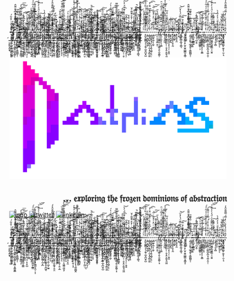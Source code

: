 -̊̈́̀͏͏̢̭̪͈̪̯͙̗̫͙̮̱̤̻̳̮͙̳̝̠͠-̸̡̥͍̪̺̇̍ͫ̂̋-̛͒͆̆̓̿̾͌͊ͩ̽͆ͤͧ͌̂͏̢̜͙͍̹̘̭̳̘̘͟͟ͅͅ-̧̰͔͕͈͍̹͖̘͍̥͔̳̪̳̩̜̇̎͐ͫ̊͌̃͌ͥ͋̌͊͂͢-̴̷̛̭͍͇̞̦͔̻̼͕͇ͮ̒̅-̷̡͉̲͙̜̱͇͈̠͆ͥ̔̋̅̓̀͟͡-̧ͫ̾ͥ͐ͮ͆ͫ͛̂̇̚̚͏̷̲̞̖̞̖̥̯̠̗̤̜͓̙̖̖͉̪͙̮͠͠-̸͒͂̀ͭ͝͏͎̲̪̗̭̙̲̲̞͇͎-̴̤̻̻̖̤͈̤̳̻͇̹̣̦̅ͯͭ͂̈́ͩ̍ͮ́̓͢͡-̗̮͕̭͇͇͇̬͇̖̟̙̗͙͇̊̊ͫ̒͝-̴̳̭̖͙̰̬͖̜̝̞̏ͧͤ̆ͫ̐̓̂̑͌͘͟͝-̞̖̻͈̼̺̯͐̒ͤ̄̾͑̈́͊̑̏ͧ͂̅ͯ̔̇͂ͦͣ͘-̩͎̝͙̝̻̦͚̤̼̬̪͎̘͚͔̤̠̜̑̍ͥ͊̎ͮ̎͐̏̍ͥ̿̉͑̆͌̀̕͡-̪͈͖̠͍̣̠̬̜̫̓̈͆͂ͨ͝͞-̨̪͕̳͖̳̬̲͖͍͇̠̠̬͈͌ͯͭ̾̒̆̈̎͊̂̆ͯ̈́̓̀̔̋ͭ͢͞͝͞-̴̴̨̝̰̹ͩͬ̋̏̌̃ͪ̊̅̽̚̕͠ͅ-̗͓̟̹̘̗̱͔̻ͪ͌͒̚͘͢͞-̡̛͍̝̪̩̝ͣ̎̑͌̾̎ͧ͐̀̓̂̍̀-̳̞͖͉͖͍͈̞̖̖̓̄ͥͣ̇́ͅ-̶͙̟͕͓̲̥͔̪͗͒ͩ͆͐ͣͫ̌́͜͝-ͪ̃ͨ̋̇ͨ̂̏͆̐̓͗҉̵̧̺͈̘̺͙̻̣̳̙̼̥̙̦̫̦̘͑ͥͪ͏҉͍̦̝̙̮͖ͅ-̈͂ͮ̄ͩ́̉̌ͮͨ̓̿́̿͌̆̂̓͏̴̨͈̭̜̭͙͉́-̡̛̤͔̯̰̗̤͎̦͙̖͉̻̒ͭ̀̿ͣ͌̌͗ͫͪ͐̑͋́̕͟ͅ-̛̛̓ͧ́ͮ̍ͪ̃͂́̕͏͙͉ͅ-̸̵̡̰̜̘̳͍̮̺͉͇̗͓̱̻͙̼͚̱͇̉͐̑̂ͭͮ͑͘-̴̡͓͍̻̹̂͐̌̂͛͋͛̿ͣ̂̓̆́͟͢͜-͋̇̎̅҉̜̣͓̳͡-̸̗͇̖͚͙͔̮͈̰̳̲͎̙̃ͨ͋͆̓̽͋̿̔͑̂̄̀̿͒͊̏͝͡͝-̲̖̫̤̝̼͉̫͎͓̰͖̲͎̼͇́ͪ̈́̑̿͋̍͆̌͛̾̐ͣ̄̔͋͋̀̀̚̕͡͞-̡̛̱̞͖̺̯̩͚̻̪ͬ͊͂̍̏͛̎̚͝-̸̻͎̦̗̠͚͙͉͉̜͙̣̥̺̓̍͛̊ͧ̆̚̕͜͟͟-͇̝̙̱̉͗͛͂ͯ͛̓́ͧͬͮ̓͟͠͝͞-̸̢̗̼̮̫̯̟̝̞̺̘̟̄ͯͦͫͣͫͦ̒ͮͩ̎ͭͮ̓̈́̊ͤ͜͢ͅ-̘̰̘̳̩͈̤̗͉͓͈̖͇̫̙̲͇̄̓̀̆ͬ͂̐ͬͧ̎̊̀͝͡-̵̶̢̧̡̺̬̲̪͇͍̭͔͓͈͇̼͓̼̠͕͕ͣ͑̽̿͑ͪ̓ͯ̊͆͒́̾̎̀̔͌̎ͅ-̧͎̠͙͕͉͔̫̳ͮ̽̈̃̑ͨͯ͐̑̔͗ͨͯ̅̈̀-̶̺͖͔̹͔̙̥̤̳̇͂̂ͬͫͤ-̡̛̺̜̣͇͇͋̅ͫ̽̒͋̓̾ͥ͑͜͢͞-̵̤̳͚͎͕͈̮̺͚̯̩̰͔̪͑̒̔̈ͩͯ̐͂͊͋ͫ̚͡͡-ͤ̇͛̔̾̈̾ͥ͆̅͐̇̾̚̚҉̸̠̭̤͍̮͈̘̪͎̪͉̼-̴̡̖̟̜͉͚̺̞̖̝̫̰̥̭̝̪͖̖ͬͨ̊̂̂̏ͥ̅̓͌̎́͘͜-̵̼̜͇̼̳̖̝͙̖̭͕̫̹͖͕̫͍̆̅ͦͯ͊͂̋̅ͫ͐͆ͣ̆̑͆ͮ̚͘͞ͅ-̢̉̿ͧ̅͆̓̃̉ͧ̉͢҉̵͈̫̻̠-ͥ̒̅̅ͮ͌̈͋̎̐̔҉̨̛̖͔͚̣̗͇͓̤͙̬ͅ-̫̬͚͉̙̣̠̟̺̼̱̤̭̱͖̘̜͍̯̂̃ͬͪ͝͝͝-̽̌̀̑͊҉͠͏̢̦̞̯̠̣͔̟̖͉̜̯̣-̨̛̱̝̺̰̬̥̱̫̂͗̃ͣ̍̊ͯ͂̒̕̕͞-̴̡͔̤̘̹̟̭̗̗̟͔̭͔̜͍͔̲̌͛̒̿̃̚͠-̃ͯ͛̍͛͑͂͜͠͏̴̝̙̤̭͍̝͓̲̙͓̖̱͎̖͘-̴̮͓̮̙̻̯̤͎̯̰̣̹̝͖̪̯͖͕̗̉̿̃͛ͣ́ͫͩ́͞-̵͐̎ͧͩ̈́͒ͣ̋̒҉̪͙̥̱̭͎̩̻̤̦̰͞-̨̻͍̟̲̣̙͇̭͉̘̥̼ͩ̒̓͋̐͆̽͋ͫͭͦ̋͗̔́͟ͅ-̛͈͍͎̯̪̤͇̬ͥ͆ͤ͒͂́̏͋̿͂̓ͫ͛͡͠ͅ-̶̢̛̦͙̜̟̺̰̮̰̹͓̾ͥ͆͂͋-̴̡͖͇̲̙̩̫̗̳̥̱̹͍̦͓̠ͥ̀̊ͤͦ̋̓͐̍͐͛͌̐͂͌̿ͅͅ-̴̸̶̨̲̪͖̦̱̮̘͚̖̦̥͙̦̘͚͚̺̭̒́ͪ̈͑͋̐́̂̅ͦ͡-̢̟̪͍̘͓͈̲̜͓͕̠͍̀̀ͨ̽͢-̧̨̦̮̬̼̣̼͇̜̘͇̰͎ͩͥ̇ͥ̚̕͟-̨͎͚̹̲͛̈̓̽̉ͣ͗͌̓̓̒͑͊́̈́̓̀̚͜͝-͉̭̯̺̮̼̖̰̅̅̐ͮͤͬ͒̅̽̋͜-̡̢͓͔̖͎̬͔̭̤̮̹̝̺̤̍̆̔͑͟͡͡ͅ-̶̱̹͇̭͎̰͕̭̥͖̩̮̙̰͎́ͨ̏̍̌ͬ͑̈̆̉̄͘-̢ͧ̃̾ͪ̈ͥ̓̄͒̊̄͌ͤ̌҉̧̬̳̼̳͓͔̬̖͓̙͍̘̕-̷̓̅ͯͦ̒͆̊ͤ̓̿̉̀͡͏̠͉̪̝̭͓̜͇͡-̴̭̬̮̤̘̫̤͎̮̖͐ͥͭͤͮ̋ͫͮͣ̈́̐ͮͫ̚-̀̃̾̍̏̓̉̍̀͋̈́̿̍͠҉̸̷̛̤̲̳̫̳-̻̳͚̱̪͚̼̤͎̰͕͈̥̾̈́̿ͣ͆ͣ̉́͗ͩ̇͐ͨ͗̀͜͡͞͡ͅ-̡̏ͧ̍ͣͨ̋ͧ̾̏͊́̉̔̋͌ͪ̓̚͏̷̶̷̥̙̼̖̩͉̥̯̯̪̣̟͉ͅ-ͤ̈́ͥ̒ͯ͂̀ͦͤͦ̔͢͏̦͇̺̼̟̳͇-̶̥͈̬̰̰͇͔͕̦̯̱̜̲̝̪̫͙̺̐͛̽͊̓̿̏ͦ͗̃͆́ͨͪ͂̈́́̀͠-̧̥͕͈̮̙̺̩̲̗̓ͩ̍ͯ͆̅ͤ͐̅̇͛͌ͪ̎ͦ́͢͜-̜͇̝̼̺̹͙̲̮̤̦̰͎̭̗̻̫͚̍̃̊ͤ̈̓͆͋́̌ͬ̊̽ͥ̈͒̓͞͡ͅ-͔̼̼̫̟͓̘̠̤̟̝̱͔͖̖͕̠̣ͨ̓ͨ̐͘͡-̧̻̲̥̰̤̙̩̼̗͗̊̐̐̓ͥͧ̽ͮ̽̄̏ͥ͂͟͝͠-̧̿̇ͬ̄͛ͨ̽͊͛ͣ̐͏̨͔͍̰̙͚-̙̗̜̞̞̝͍̣͓̹̂͊̎̾ͤ͊ͮ̐ͯ̈̐̔̋͘͢͟-̸̧̤̠̯̮͇̮̹̝͕̳̹̭̖̼̭͚̩͙͒ͪ́ͯ̎̓ͤ̇̓̚-ͩ͗̌ͫ̿̈́̊̅̐ͥͤ̔̅ͮͮ̑҉҉̸̥̼̤̙͚̩̗̖̹̳-͆͂͂͆̑̂̄̊ͦ̃̓͗͌̇ͯ̑͂̅̚͏̞̹͇̫̭̙̯̝͢͝-̵̸̻̥̝̱̮̲͖͗̐ͧ̾̐̄̍ͦ͐̐̀ͦ̽͛̈́̃͂̀̀͡-͐̀̍̿̈̔̋͊̑̒̈̒̃҉̶̡͏̶͙̘͖͇̖̪̦̜̣̱͎̭͕̰̱͉̰͖-̟̻̘̫̬̪̤̖͓̖̖̦̜͕̬̱ͤ̊̐̇̅͐́͡-̿ͬͭ̇̒̌̄ͥ҉̶̮͙̹̭̮͙̲͝͝-̴̨̛̞͓̬̲̞̜̬̝̰̈́̎̆́͛ͦ̀͝-̶̨̓̑ͦͨ͐ͧ͑̚҉͔̳͕̲̙-̱̖̯̭̣̥̼͌ͤ͑͊̿͡͞-̐ͦ̓ͭ͂ͭ͏͎͖̘̺̝̳͈̗̺͓͙͜ͅ-̢͇͈̼̻̮̲̝̦̳͉͒̋̓̈́ͪ̇ͨ̏̄̈́̔̉ͫ͘͝ͅ-̸ͧ̆ͩ̿ͦ̓̿͘͏̡͎͔͉̭̳̥͇͠-̊̈́̀͏͏̢̭̪͈̪̯͙̗̫͙̮̱̤̻̳̮͙̳̝̠͠-̸̡̥͍̪̺̇̍ͫ̂̋-̛͒͆̆̓̿̾͌͊ͩ̽͆ͤͧ͌̂͏̢̜͙͍̹̘̭̳̘̘͟͟ͅͅ-̧̰͔͕͈͍̹͖̘͍̥͔̳̪̳̩̜̇̎͐ͫ̊͌̃͌ͥ͋̌͊͂͢-̴̷̛̭͍͇̞̦͔̻̼͕͇ͮ̒̅-̷̡͉̲͙̜̱͇͈̠͆ͥ̔̋̅̓̀͟͡-̧ͫ̾ͥ͐ͮ͆ͫ͛̂̇̚̚͏̷̲̞̖̞̖̥̯̠̗̤̜͓̙̖̖͉̪͙̮͠͠-̸͒͂̀ͭ͝͏͎̲̪̗̭̙̲̲̞͇͎-̴̤̻̻̖̤͈̤̳̻͇̹̣̦̅ͯͭ͂̈́ͩ̍ͮ́̓͢͡-̗̮͕̭͇͇͇̬͇̖̟̙̗͙͇̊̊ͫ̒͝-̴̳̭̖͙̰̬͖̜̝̞̏ͧͤ̆ͫ̐̓̂̑͌͘͟͝-̞̖̻͈̼̺̯͐̒ͤ̄̾͑̈́͊̑̏ͧ͂̅ͯ̔̇͂ͦͣ͘-̩͎̝͙̝̻̦͚̤̼̬̪͎̘͚͔̤̠̜̑̍ͥ͊̎ͮ̎͐̏̍ͥ̿̉͑̆͌̀̕͡-̪͈͖̠͍̣̠̬̜̫̓̈͆͂ͨ͝͞-̨̪͕̳͖̳̬̲͖͍͇̠̠̬͈͌ͯͭ̾̒̆̈̎͊̂̆ͯ̈́̓̀̔̋ͭ͢͞͝͞-̴̴̨̝̰̹ͩͬ̋̏̌̃ͪ̊̅̽̚̕͠ͅ-̗͓̟̹̘̗̱͔̻ͪ͌͒̚͘͢͞-̡̛͍̝̪̩̝ͣ̎̑͌̾̎ͧ͐̀̓̂̍̀-̳̞͖͉͖͍͈̞̖̖̓̄ͥͣ̇́ͅ-̶͙̟͕͓̲̥͔̪͗͒ͩ͆͐ͣͫ̌́͜͝-ͪ̃ͨ̋̇ͨ̂̏͆̐̓͗҉̵̧̺͈̘̺͙̻̣̳̙̼̥̙̦̫̦̘͑ͥͪ͏҉͍̦̝̙̮͖ͅ-̈͂ͮ̄ͩ́̉̌ͮͨ̓̿́̿͌̆̂̓͏̴̨͈̭̜̭͙͉́-̡̛̤͔̯̰̗̤͎̦͙̖͉̻̒ͭ̀̿ͣ͌̌͗ͫͪ͐̑͋́̕͟ͅ-̛̛̓ͧ́ͮ̍ͪ̃͂́̕͏͙͉ͅ-̸̵̡̰̜̘̳͍̮̺͉͇̗͓̱̻͙̼͚̱͇̉͐̑̂ͭͮ͑͘-̴̡͓͍̻̹̂͐̌̂͛͋͛̿ͣ̂̓̆́͟͢͜-͋̇̎̅҉̜̣͓̳͡-̸̗͇̖͚͙͔̮͈̰̳̲͎̙̃ͨ͋͆̓̽͋̿̔͑̂̄̀̿͒͊̏͝͡͝-̲̖̫̤̝̼͉̫͎͓̰͖̲͎̼͇́ͪ̈́̑̿͋̍͆̌͛̾̐ͣ̄̔͋͋̀̀̚̕͡͞-̡̛̱̞͖̺̯̩͚̻̪ͬ͊͂̍̏͛̎̚͝-̸̻͎̦̗̠͚͙͉͉̜͙̣̥̺̓̍͛̊ͧ̆̚̕͜͟͟-͇̝̙̱̉͗͛͂ͯ͛̓́ͧͬͮ̓͟͠͝͞-̸̢̗̼̮̫̯̟̝̞̺̘̟̄ͯͦͫͣͫͦ̒ͮͩ̎ͭͮ̓̈́̊ͤ͜͢ͅ-̘̰̘̳̩͈̤̗͉͓͈̖͇̫̙̲͇̄̓̀̆ͬ͂̐ͬͧ̎̊̀͝͡-̵̶̢̧̡̺̬̲̪͇͍̭͔͓͈͇̼͓̼̠͕͕ͣ͑̽̿͑ͪ̓ͯ̊͆͒́̾̎̀̔͌̎ͅ-̧͎̠͙͕͉͔̫̳ͮ̽̈̃̑ͨͯ͐̑̔͗ͨͯ̅̈̀-̶̺͖͔̹͔̙̥̤̳̇͂̂ͬͫͤ-̡̛̺̜̣͇͇͋̅ͫ̽̒͋̓̾ͥ͑͜͢͞-̵̤̳͚͎͕͈̮̺͚̯̩̰͔̪͑̒̔̈ͩͯ̐͂͊͋ͫ̚͡͡-ͤ̇͛̔̾̈̾ͥ͆̅͐̇̾̚̚҉̸̠̭̤͍̮͈̘̪͎̪͉̼-̴̡̖̟̜͉͚̺̞̖̝̫̰̥̭̝̪͖̖ͬͨ̊̂̂̏ͥ̅̓͌̎́͘͜-̵̼̜͇̼̳̖̝͙̖̭͕̫̹͖͕̫͍̆̅ͦͯ͊͂̋̅ͫ͐͆ͣ̆̑͆ͮ̚͘͞ͅ-̢̉̿ͧ̅͆̓̃̉ͧ̉͢҉̵͈̫̻̠-ͥ̒̅̅ͮ͌̈͋̎̐̔҉̨̛̖͔͚̣̗͇͓̤͙̬ͅ-̫̬͚͉̙̣̠̟̺̼̱̤̭̱͖̘̜͍̯̂̃ͬͪ͝͝͝-̽̌̀̑͊҉͠͏̢̦̞̯̠̣͔̟̖͉̜̯̣-̨̛̱̝̺̰̬̥̱̫̂͗̃ͣ̍̊ͯ͂̒̕̕͞-̴̡͔̤̘̹̟̭̗̗̟͔̭͔̜͍͔̲̌͛̒̿̃̚͠-̃ͯ͛̍͛͑͂͜͠͏̴̝̙̤̭͍̝͓̲̙͓̖̱͎̖͘-̴̮͓̮̙̻̯̤͎̯̰̣̹̝͖̪̯͖͕̗̉̿̃͛ͣ́ͫͩ́͞-̵͐̎ͧͩ̈́͒ͣ̋̒҉̪͙̥̱̭͎̩̻̤̦̰͞-̨̻͍̟̲̣̙͇̭͉̘̥̼ͩ̒̓͋̐͆̽͋ͫͭͦ̋͗̔́͟ͅ-̛͈͍͎̯̪̤͇̬ͥ͆ͤ͒͂́̏͋̿͂̓ͫ͛͡͠ͅ-̶̢̛̦͙̜̟̺̰̮̰̹͓̾ͥ͆͂͋-̴̡͖͇̲̙̩̫̗̳̥̱̹͍̦͓̠ͥ̀̊ͤͦ̋̓͐̍͐͛͌̐͂͌̿ͅͅ-̴̸̶̨̲̪͖̦̱̮̘͚̖̦̥͙̦̘͚͚̺̭̒́ͪ̈͑͋̐́̂̅ͦ͡-̢̟̪͍̘͓͈̲̜͓͕̠͍̀̀ͨ̽͢-̧̨̦̮̬̼̣̼͇̜̘͇̰͎ͩͥ̇ͥ̚̕͟-̨͎͚̹̲͛̈̓̽̉ͣ͗͌̓̓̒͑͊́̈́̓̀̚͜͝-͉̭̯̺̮̼̖̰̅̅̐ͮͤͬ͒̅̽̋͜-̡̢͓͔̖͎̬͔̭̤̮̹̝̺̤̍̆̔͑͟͡͡ͅ-̶̱̹͇̭͎̰͕̭̥͖̩̮̙̰͎́ͨ̏̍̌ͬ͑̈̆̉̄͘-̢ͧ̃̾ͪ̈ͥ̓̄͒̊̄͌ͤ̌҉̧̬̳̼̳͓͔̬̖͓̙͍̘̕-̷̓̅ͯͦ̒͆̊ͤ̓̿̉̀͡͏̠͉̪̝̭͓̜͇͡-̴̭̬̮̤̘̫̤͎̮̖͐ͥͭͤͮ̋ͫͮͣ̈́̐ͮͫ̚-̀̃̾̍̏̓̉̍̀͋̈́̿̍͠҉̸̷̛̤̲̳̫̳-̻̳͚̱̪͚̼̤͎̰͕͈̥̾̈́̿ͣ͆ͣ̉́͗ͩ̇͐ͨ͗̀͜͡͞͡ͅ-̡̏ͧ̍ͣͨ̋ͧ̾̏͊́̉̔̋͌ͪ̓̚͏̷̶̷̥̙̼̖̩͉̥̯̯̪̣̟͉ͅ-ͤ̈́ͥ̒ͯ͂̀ͦͤͦ̔͢͏̦͇̺̼̟̳͇-̶̥͈̬̰̰͇͔͕̦̯̱̜̲̝̪̫͙̺̐͛̽͊̓̿̏ͦ͗̃͆́ͨͪ͂̈́́̀͠-̧̥͕͈̮̙̺̩̲̗̓ͩ̍ͯ͆̅ͤ͐̅̇͛͌ͪ̎ͦ́͢͜-̜͇̝̼̺̹͙̲̮̤̦̰͎̭̗̻̫͚̍̃̊ͤ̈̓͆͋́̌ͬ̊̽ͥ̈͒̓͞͡ͅ-͔̼̼̫̟͓̘̠̤̟̝̱͔͖̖͕̠̣ͨ̓ͨ̐͘͡-̧̻̲̥̰̤̙̩̼̗͗̊̐̐̓ͥͧ̽ͮ̽̄̏ͥ͂͟͝͠-̧̿̇ͬ̄͛ͨ̽͊͛ͣ̐͏̨͔͍̰̙͚-̙̗̜̞̞̝͍̣͓̹̂͊̎̾ͤ͊ͮ̐ͯ̈̐̔̋͘͢͟-̸̧̤̠̯̮͇̮̹̝͕̳̹̭̖̼̭͚̩͙͒ͪ́ͯ̎̓ͤ̇̓̚-ͩ͗̌ͫ̿̈́̊̅̐ͥͤ̔̅ͮͮ̑҉҉̸̥̼̤̙͚̩̗̖̹̳-͆͂͂͆̑̂̄̊ͦ̃̓͗͌̇ͯ̑͂̅̚͏̞̹͇̫̭̙̯̝͢͝-̵̸̻̥̝̱̮̲͖͗̐ͧ̾̐̄̍ͦ͐̐̀ͦ̽͛̈́̃͂̀̀͡-͐̀̍̿̈̔̋͊̑̒̈̒̃҉̶̡͏̶͙̘͖͇̖̪̦̜̣̱͎̭͕̰̱͉̰͖-̟̻̘̫̬̪̤̖͓̖̖̦̜͕̬̱ͤ̊̐̇̅͐́͡-̿ͬͭ̇̒̌̄ͥ҉̶̮͙̹̭̮͙̲͝͝-̴̨̛̞͓̬̲̞̜̬̝̰̈́̎̆́͛ͦ̀͝-̶̨̓̑ͦͨ͐ͧ͑̚҉͔̳͕̲̙-̱̖̯̭̣̥̼͌ͤ͑͊̿͡͞-̐ͦ̓ͭ͂ͭ͏͎͖̘̺̝̳͈̗̺͓͙͜ͅ-̢͇͈̼̻̮̲̝̦̳͉͒̋̓̈́ͪ̇ͨ̏̄̈́̔̉ͫ͘͝ͅ-̸ͧ̆ͩ̿ͦ̓̿͘͏̡͎͔͉̭̳̥͇͠-ͣ
<br/>
<br/>
<p align="center">
<img alt="nathias" src="https://raw.githubusercontent.com/nath1as/nath1as/master/images/nths.gif">
<h2 align="right">
... 𝔢𝔵𝔭𝔩𝔬𝔯𝔦𝔫𝔤 𝔱𝔥𝔢 𝔣𝔯𝔬𝔷𝔢𝔫 𝔡𝔬𝔪𝔦𝔫𝔦𝔬𝔫𝔰 𝔬𝔣 𝔞𝔟𝔰𝔱𝔯𝔞𝔠𝔱𝔦𝔬𝔫
</h2>
</p>

[![pgp](https://img.shields.io/badge/pgp-BBCDD1534CECCAA7-313131?style=flat-square&labelColor=313131&color=313131)](https://keybase.io/nathias)
[![twitter](https://img.shields.io/badge/-@nath1as-313131?style=flat-square&labelColor=313131&logo=twitter&logoColor=white&color=313131)](https://twitter.com/nath1as)
[![linkedin](https://img.shields.io/badge/-@nath1as-313131?style=flat-square&labelColor=313131&logo=LinkedIn&logoColor=white&color=313131)](https://www.linkedin.com/in/nath1as/)
<br/>
<br/>
<br/>
-̊̈́̀͏͏̢̭̪͈̪̯͙̗̫͙̮̱̤̻̳̮͙̳̝̠͠-̸̡̥͍̪̺̇̍ͫ̂̋-̛͒͆̆̓̿̾͌͊ͩ̽͆ͤͧ͌̂͏̢̜͙͍̹̘̭̳̘̘͟͟ͅͅ-̧̰͔͕͈͍̹͖̘͍̥͔̳̪̳̩̜̇̎͐ͫ̊͌̃͌ͥ͋̌͊͂͢-̴̷̛̭͍͇̞̦͔̻̼͕͇ͮ̒̅-̷̡͉̲͙̜̱͇͈̠͆ͥ̔̋̅̓̀͟͡-̧ͫ̾ͥ͐ͮ͆ͫ͛̂̇̚̚͏̷̲̞̖̞̖̥̯̠̗̤̜͓̙̖̖͉̪͙̮͠͠-̸͒͂̀ͭ͝͏͎̲̪̗̭̙̲̲̞͇͎-̴̤̻̻̖̤͈̤̳̻͇̹̣̦̅ͯͭ͂̈́ͩ̍ͮ́̓͢͡-̗̮͕̭͇͇͇̬͇̖̟̙̗͙͇̊̊ͫ̒͝-̴̳̭̖͙̰̬͖̜̝̞̏ͧͤ̆ͫ̐̓̂̑͌͘͟͝-̞̖̻͈̼̺̯͐̒ͤ̄̾͑̈́͊̑̏ͧ͂̅ͯ̔̇͂ͦͣ͘-̩͎̝͙̝̻̦͚̤̼̬̪͎̘͚͔̤̠̜̑̍ͥ͊̎ͮ̎͐̏̍ͥ̿̉͑̆͌̀̕͡-̪͈͖̠͍̣̠̬̜̫̓̈͆͂ͨ͝͞-̨̪͕̳͖̳̬̲͖͍͇̠̠̬͈͌ͯͭ̾̒̆̈̎͊̂̆ͯ̈́̓̀̔̋ͭ͢͞͝͞-̴̴̨̝̰̹ͩͬ̋̏̌̃ͪ̊̅̽̚̕͠ͅ-̗͓̟̹̘̗̱͔̻ͪ͌͒̚͘͢͞-̡̛͍̝̪̩̝ͣ̎̑͌̾̎ͧ͐̀̓̂̍̀-̳̞͖͉͖͍͈̞̖̖̓̄ͥͣ̇́ͅ-̶͙̟͕͓̲̥͔̪͗͒ͩ͆͐ͣͫ̌́͜͝-ͪ̃ͨ̋̇ͨ̂̏͆̐̓͗҉̵̧̺͈̘̺͙̻̣̳̙̼̥̙̦̫̦̘͑ͥͪ͏҉͍̦̝̙̮͖ͅ-̈͂ͮ̄ͩ́̉̌ͮͨ̓̿́̿͌̆̂̓͏̴̨͈̭̜̭͙͉́-̡̛̤͔̯̰̗̤͎̦͙̖͉̻̒ͭ̀̿ͣ͌̌͗ͫͪ͐̑͋́̕͟ͅ-̛̛̓ͧ́ͮ̍ͪ̃͂́̕͏͙͉ͅ-̸̵̡̰̜̘̳͍̮̺͉͇̗͓̱̻͙̼͚̱͇̉͐̑̂ͭͮ͑͘-̴̡͓͍̻̹̂͐̌̂͛͋͛̿ͣ̂̓̆́͟͢͜-͋̇̎̅҉̜̣͓̳͡-̸̗͇̖͚͙͔̮͈̰̳̲͎̙̃ͨ͋͆̓̽͋̿̔͑̂̄̀̿͒͊̏͝͡͝-̲̖̫̤̝̼͉̫͎͓̰͖̲͎̼͇́ͪ̈́̑̿͋̍͆̌͛̾̐ͣ̄̔͋͋̀̀̚̕͡͞-̡̛̱̞͖̺̯̩͚̻̪ͬ͊͂̍̏͛̎̚͝-̸̻͎̦̗̠͚͙͉͉̜͙̣̥̺̓̍͛̊ͧ̆̚̕͜͟͟-͇̝̙̱̉͗͛͂ͯ͛̓́ͧͬͮ̓͟͠͝͞-̸̢̗̼̮̫̯̟̝̞̺̘̟̄ͯͦͫͣͫͦ̒ͮͩ̎ͭͮ̓̈́̊ͤ͜͢ͅ-̘̰̘̳̩͈̤̗͉͓͈̖͇̫̙̲͇̄̓̀̆ͬ͂̐ͬͧ̎̊̀͝͡-̵̶̢̧̡̺̬̲̪͇͍̭͔͓͈͇̼͓̼̠͕͕ͣ͑̽̿͑ͪ̓ͯ̊͆͒́̾̎̀̔͌̎ͅ-̧͎̠͙͕͉͔̫̳ͮ̽̈̃̑ͨͯ͐̑̔͗ͨͯ̅̈̀-̶̺͖͔̹͔̙̥̤̳̇͂̂ͬͫͤ-̡̛̺̜̣͇͇͋̅ͫ̽̒͋̓̾ͥ͑͜͢͞-̵̤̳͚͎͕͈̮̺͚̯̩̰͔̪͑̒̔̈ͩͯ̐͂͊͋ͫ̚͡͡-ͤ̇͛̔̾̈̾ͥ͆̅͐̇̾̚̚҉̸̠̭̤͍̮͈̘̪͎̪͉̼-̴̡̖̟̜͉͚̺̞̖̝̫̰̥̭̝̪͖̖ͬͨ̊̂̂̏ͥ̅̓͌̎́͘͜-̵̼̜͇̼̳̖̝͙̖̭͕̫̹͖͕̫͍̆̅ͦͯ͊͂̋̅ͫ͐͆ͣ̆̑͆ͮ̚͘͞ͅ-̢̉̿ͧ̅͆̓̃̉ͧ̉͢҉̵͈̫̻̠-ͥ̒̅̅ͮ͌̈͋̎̐̔҉̨̛̖͔͚̣̗͇͓̤͙̬ͅ-̫̬͚͉̙̣̠̟̺̼̱̤̭̱͖̘̜͍̯̂̃ͬͪ͝͝͝-̽̌̀̑͊҉͠͏̢̦̞̯̠̣͔̟̖͉̜̯̣-̨̛̱̝̺̰̬̥̱̫̂͗̃ͣ̍̊ͯ͂̒̕̕͞-̴̡͔̤̘̹̟̭̗̗̟͔̭͔̜͍͔̲̌͛̒̿̃̚͠-̃ͯ͛̍͛͑͂͜͠͏̴̝̙̤̭͍̝͓̲̙͓̖̱͎̖͘-̴̮͓̮̙̻̯̤͎̯̰̣̹̝͖̪̯͖͕̗̉̿̃͛ͣ́ͫͩ́͞-̵͐̎ͧͩ̈́͒ͣ̋̒҉̪͙̥̱̭͎̩̻̤̦̰͞-̨̻͍̟̲̣̙͇̭͉̘̥̼ͩ̒̓͋̐͆̽͋ͫͭͦ̋͗̔́͟ͅ-̛͈͍͎̯̪̤͇̬ͥ͆ͤ͒͂́̏͋̿͂̓ͫ͛͡͠ͅ-̶̢̛̦͙̜̟̺̰̮̰̹͓̾ͥ͆͂͋-̴̡͖͇̲̙̩̫̗̳̥̱̹͍̦͓̠ͥ̀̊ͤͦ̋̓͐̍͐͛͌̐͂͌̿ͅͅ-̴̸̶̨̲̪͖̦̱̮̘͚̖̦̥͙̦̘͚͚̺̭̒́ͪ̈͑͋̐́̂̅ͦ͡-̢̟̪͍̘͓͈̲̜͓͕̠͍̀̀ͨ̽͢-̧̨̦̮̬̼̣̼͇̜̘͇̰͎ͩͥ̇ͥ̚̕͟-̨͎͚̹̲͛̈̓̽̉ͣ͗͌̓̓̒͑͊́̈́̓̀̚͜͝-͉̭̯̺̮̼̖̰̅̅̐ͮͤͬ͒̅̽̋͜-̡̢͓͔̖͎̬͔̭̤̮̹̝̺̤̍̆̔͑͟͡͡ͅ-̶̱̹͇̭͎̰͕̭̥͖̩̮̙̰͎́ͨ̏̍̌ͬ͑̈̆̉̄͘-̢ͧ̃̾ͪ̈ͥ̓̄͒̊̄͌ͤ̌҉̧̬̳̼̳͓͔̬̖͓̙͍̘̕-̷̓̅ͯͦ̒͆̊ͤ̓̿̉̀͡͏̠͉̪̝̭͓̜͇͡-̴̭̬̮̤̘̫̤͎̮̖͐ͥͭͤͮ̋ͫͮͣ̈́̐ͮͫ̚-̀̃̾̍̏̓̉̍̀͋̈́̿̍͠҉̸̷̛̤̲̳̫̳-̻̳͚̱̪͚̼̤͎̰͕͈̥̾̈́̿ͣ͆ͣ̉́͗ͩ̇͐ͨ͗̀͜͡͞͡ͅ-̡̏ͧ̍ͣͨ̋ͧ̾̏͊́̉̔̋͌ͪ̓̚͏̷̶̷̥̙̼̖̩͉̥̯̯̪̣̟͉ͅ-ͤ̈́ͥ̒ͯ͂̀ͦͤͦ̔͢͏̦͇̺̼̟̳͇-̶̥͈̬̰̰͇͔͕̦̯̱̜̲̝̪̫͙̺̐͛̽͊̓̿̏ͦ͗̃͆́ͨͪ͂̈́́̀͠-̧̥͕͈̮̙̺̩̲̗̓ͩ̍ͯ͆̅ͤ͐̅̇͛͌ͪ̎ͦ́͢͜-̜͇̝̼̺̹͙̲̮̤̦̰͎̭̗̻̫͚̍̃̊ͤ̈̓͆͋́̌ͬ̊̽ͥ̈͒̓͞͡ͅ-͔̼̼̫̟͓̘̠̤̟̝̱͔͖̖͕̠̣ͨ̓ͨ̐͘͡-̧̻̲̥̰̤̙̩̼̗͗̊̐̐̓ͥͧ̽ͮ̽̄̏ͥ͂͟͝͠-̧̿̇ͬ̄͛ͨ̽͊͛ͣ̐͏̨͔͍̰̙͚-̙̗̜̞̞̝͍̣͓̹̂͊̎̾ͤ͊ͮ̐ͯ̈̐̔̋͘͢͟-̸̧̤̠̯̮͇̮̹̝͕̳̹̭̖̼̭͚̩͙͒ͪ́ͯ̎̓ͤ̇̓̚-ͩ͗̌ͫ̿̈́̊̅̐ͥͤ̔̅ͮͮ̑҉҉̸̥̼̤̙͚̩̗̖̹̳-͆͂͂͆̑̂̄̊ͦ̃̓͗͌̇ͯ̑͂̅̚͏̞̹͇̫̭̙̯̝͢͝-̵̸̻̥̝̱̮̲͖͗̐ͧ̾̐̄̍ͦ͐̐̀ͦ̽͛̈́̃͂̀̀͡-͐̀̍̿̈̔̋͊̑̒̈̒̃҉̶̡͏̶͙̘͖͇̖̪̦̜̣̱͎̭͕̰̱͉̰͖-̟̻̘̫̬̪̤̖͓̖̖̦̜͕̬̱ͤ̊̐̇̅͐́͡-̿ͬͭ̇̒̌̄ͥ҉̶̮͙̹̭̮͙̲͝͝-̴̨̛̞͓̬̲̞̜̬̝̰̈́̎̆́͛ͦ̀͝-̶̨̓̑ͦͨ͐ͧ͑̚҉͔̳͕̲̙-̱̖̯̭̣̥̼͌ͤ͑͊̿͡͞-̐ͦ̓ͭ͂ͭ͏͎͖̘̺̝̳͈̗̺͓͙͜ͅ-̢͇͈̼̻̮̲̝̦̳͉͒̋̓̈́ͪ̇ͨ̏̄̈́̔̉ͫ͘͝ͅ-̸ͧ̆ͩ̿ͦ̓̿͘͏̡͎͔͉̭̳̥͇͠-̊̈́̀͏͏̢̭̪͈̪̯͙̗̫͙̮̱̤̻̳̮͙̳̝̠͠-̸̡̥͍̪̺̇̍ͫ̂̋-̛͒͆̆̓̿̾͌͊ͩ̽͆ͤͧ͌̂͏̢̜͙͍̹̘̭̳̘̘͟͟ͅͅ-̧̰͔͕͈͍̹͖̘͍̥͔̳̪̳̩̜̇̎͐ͫ̊͌̃͌ͥ͋̌͊͂͢-̴̷̛̭͍͇̞̦͔̻̼͕͇ͮ̒̅-̷̡͉̲͙̜̱͇͈̠͆ͥ̔̋̅̓̀͟͡-̧ͫ̾ͥ͐ͮ͆ͫ͛̂̇̚̚͏̷̲̞̖̞̖̥̯̠̗̤̜͓̙̖̖͉̪͙̮͠͠-̸͒͂̀ͭ͝͏͎̲̪̗̭̙̲̲̞͇͎-̴̤̻̻̖̤͈̤̳̻͇̹̣̦̅ͯͭ͂̈́ͩ̍ͮ́̓͢͡-̗̮͕̭͇͇͇̬͇̖̟̙̗͙͇̊̊ͫ̒͝-̴̳̭̖͙̰̬͖̜̝̞̏ͧͤ̆ͫ̐̓̂̑͌͘͟͝-̞̖̻͈̼̺̯͐̒ͤ̄̾͑̈́͊̑̏ͧ͂̅ͯ̔̇͂ͦͣ͘-̩͎̝͙̝̻̦͚̤̼̬̪͎̘͚͔̤̠̜̑̍ͥ͊̎ͮ̎͐̏̍ͥ̿̉͑̆͌̀̕͡-̪͈͖̠͍̣̠̬̜̫̓̈͆͂ͨ͝͞-̨̪͕̳͖̳̬̲͖͍͇̠̠̬͈͌ͯͭ̾̒̆̈̎͊̂̆ͯ̈́̓̀̔̋ͭ͢͞͝͞-̴̴̨̝̰̹ͩͬ̋̏̌̃ͪ̊̅̽̚̕͠ͅ-̗͓̟̹̘̗̱͔̻ͪ͌͒̚͘͢͞-̡̛͍̝̪̩̝ͣ̎̑͌̾̎ͧ͐̀̓̂̍̀-̳̞͖͉͖͍͈̞̖̖̓̄ͥͣ̇́ͅ-̶͙̟͕͓̲̥͔̪͗͒ͩ͆͐ͣͫ̌́͜͝-ͪ̃ͨ̋̇ͨ̂̏͆̐̓͗҉̵̧̺͈̘̺͙̻̣̳̙̼̥̙̦̫̦̘͑ͥͪ͏҉͍̦̝̙̮͖ͅ-̈͂ͮ̄ͩ́̉̌ͮͨ̓̿́̿͌̆̂̓͏̴̨͈̭̜̭͙͉́-̡̛̤͔̯̰̗̤͎̦͙̖͉̻̒ͭ̀̿ͣ͌̌͗ͫͪ͐̑͋́̕͟ͅ-̛̛̓ͧ́ͮ̍ͪ̃͂́̕͏͙͉ͅ-̸̵̡̰̜̘̳͍̮̺͉͇̗͓̱̻͙̼͚̱͇̉͐̑̂ͭͮ͑͘-̴̡͓͍̻̹̂͐̌̂͛͋͛̿ͣ̂̓̆́͟͢͜-͋̇̎̅҉̜̣͓̳͡-̸̗͇̖͚͙͔̮͈̰̳̲͎̙̃ͨ͋͆̓̽͋̿̔͑̂̄̀̿͒͊̏͝͡͝-̲̖̫̤̝̼͉̫͎͓̰͖̲͎̼͇́ͪ̈́̑̿͋̍͆̌͛̾̐ͣ̄̔͋͋̀̀̚̕͡͞-̡̛̱̞͖̺̯̩͚̻̪ͬ͊͂̍̏͛̎̚͝-̸̻͎̦̗̠͚͙͉͉̜͙̣̥̺̓̍͛̊ͧ̆̚̕͜͟͟-͇̝̙̱̉͗͛͂ͯ͛̓́ͧͬͮ̓͟͠͝͞-̸̢̗̼̮̫̯̟̝̞̺̘̟̄ͯͦͫͣͫͦ̒ͮͩ̎ͭͮ̓̈́̊ͤ͜͢ͅ-̘̰̘̳̩͈̤̗͉͓͈̖͇̫̙̲͇̄̓̀̆ͬ͂̐ͬͧ̎̊̀͝͡-̵̶̢̧̡̺̬̲̪͇͍̭͔͓͈͇̼͓̼̠͕͕ͣ͑̽̿͑ͪ̓ͯ̊͆͒́̾̎̀̔͌̎ͅ-̧͎̠͙͕͉͔̫̳ͮ̽̈̃̑ͨͯ͐̑̔͗ͨͯ̅̈̀-̶̺͖͔̹͔̙̥̤̳̇͂̂ͬͫͤ-̡̛̺̜̣͇͇͋̅ͫ̽̒͋̓̾ͥ͑͜͢͞-̵̤̳͚͎͕͈̮̺͚̯̩̰͔̪͑̒̔̈ͩͯ̐͂͊͋ͫ̚͡͡-ͤ̇͛̔̾̈̾ͥ͆̅͐̇̾̚̚҉̸̠̭̤͍̮͈̘̪͎̪͉̼-̴̡̖̟̜͉͚̺̞̖̝̫̰̥̭̝̪͖̖ͬͨ̊̂̂̏ͥ̅̓͌̎́͘͜-̵̼̜͇̼̳̖̝͙̖̭͕̫̹͖͕̫͍̆̅ͦͯ͊͂̋̅ͫ͐͆ͣ̆̑͆ͮ̚͘͞ͅ-̢̉̿ͧ̅͆̓̃̉ͧ̉͢҉̵͈̫̻̠-ͥ̒̅̅ͮ͌̈͋̎̐̔҉̨̛̖͔͚̣̗͇͓̤͙̬ͅ-̫̬͚͉̙̣̠̟̺̼̱̤̭̱͖̘̜͍̯̂̃ͬͪ͝͝͝-̽̌̀̑͊҉͠͏̢̦̞̯̠̣͔̟̖͉̜̯̣-̨̛̱̝̺̰̬̥̱̫̂͗̃ͣ̍̊ͯ͂̒̕̕͞-̴̡͔̤̘̹̟̭̗̗̟͔̭͔̜͍͔̲̌͛̒̿̃̚͠-̃ͯ͛̍͛͑͂͜͠͏̴̝̙̤̭͍̝͓̲̙͓̖̱͎̖͘-̴̮͓̮̙̻̯̤͎̯̰̣̹̝͖̪̯͖͕̗̉̿̃͛ͣ́ͫͩ́͞-̵͐̎ͧͩ̈́͒ͣ̋̒҉̪͙̥̱̭͎̩̻̤̦̰͞-̨̻͍̟̲̣̙͇̭͉̘̥̼ͩ̒̓͋̐͆̽͋ͫͭͦ̋͗̔́͟ͅ-̛͈͍͎̯̪̤͇̬ͥ͆ͤ͒͂́̏͋̿͂̓ͫ͛͡͠ͅ-̶̢̛̦͙̜̟̺̰̮̰̹͓̾ͥ͆͂͋-̴̡͖͇̲̙̩̫̗̳̥̱̹͍̦͓̠ͥ̀̊ͤͦ̋̓͐̍͐͛͌̐͂͌̿ͅͅ-̴̸̶̨̲̪͖̦̱̮̘͚̖̦̥͙̦̘͚͚̺̭̒́ͪ̈͑͋̐́̂̅ͦ͡-̢̟̪͍̘͓͈̲̜͓͕̠͍̀̀ͨ̽͢-̧̨̦̮̬̼̣̼͇̜̘͇̰͎ͩͥ̇ͥ̚̕͟-̨͎͚̹̲͛̈̓̽̉ͣ͗͌̓̓̒͑͊́̈́̓̀̚͜͝-͉̭̯̺̮̼̖̰̅̅̐ͮͤͬ͒̅̽̋͜-̡̢͓͔̖͎̬͔̭̤̮̹̝̺̤̍̆̔͑͟͡͡ͅ-̶̱̹͇̭͎̰͕̭̥͖̩̮̙̰͎́ͨ̏̍̌ͬ͑̈̆̉̄͘-̢ͧ̃̾ͪ̈ͥ̓̄͒̊̄͌ͤ̌҉̧̬̳̼̳͓͔̬̖͓̙͍̘̕-̷̓̅ͯͦ̒͆̊ͤ̓̿̉̀͡͏̠͉̪̝̭͓̜͇͡-̴̭̬̮̤̘̫̤͎̮̖͐ͥͭͤͮ̋ͫͮͣ̈́̐ͮͫ̚-̀̃̾̍̏̓̉̍̀͋̈́̿̍͠҉̸̷̛̤̲̳̫̳-̻̳͚̱̪͚̼̤͎̰͕͈̥̾̈́̿ͣ͆ͣ̉́͗ͩ̇͐ͨ͗̀͜͡͞͡ͅ-̡̏ͧ̍ͣͨ̋ͧ̾̏͊́̉̔̋͌ͪ̓̚͏̷̶̷̥̙̼̖̩͉̥̯̯̪̣̟͉ͅ-ͤ̈́ͥ̒ͯ͂̀ͦͤͦ̔͢͏̦͇̺̼̟̳͇-̶̥͈̬̰̰͇͔͕̦̯̱̜̲̝̪̫͙̺̐͛̽͊̓̿̏ͦ͗̃͆́ͨͪ͂̈́́̀͠-̧̥͕͈̮̙̺̩̲̗̓ͩ̍ͯ͆̅ͤ͐̅̇͛͌ͪ̎ͦ́͢͜-̜͇̝̼̺̹͙̲̮̤̦̰͎̭̗̻̫͚̍̃̊ͤ̈̓͆͋́̌ͬ̊̽ͥ̈͒̓͞͡ͅ-͔̼̼̫̟͓̘̠̤̟̝̱͔͖̖͕̠̣ͨ̓ͨ̐͘͡-̧̻̲̥̰̤̙̩̼̗͗̊̐̐̓ͥͧ̽ͮ̽̄̏ͥ͂͟͝͠-̧̿̇ͬ̄͛ͨ̽͊͛ͣ̐͏̨͔͍̰̙͚-̙̗̜̞̞̝͍̣͓̹̂͊̎̾ͤ͊ͮ̐ͯ̈̐̔̋͘͢͟-̸̧̤̠̯̮͇̮̹̝͕̳̹̭̖̼̭͚̩͙͒ͪ́ͯ̎̓ͤ̇̓̚-ͩ͗̌ͫ̿̈́̊̅̐ͥͤ̔̅ͮͮ̑҉҉̸̥̼̤̙͚̩̗̖̹̳-͆͂͂͆̑̂̄̊ͦ̃̓͗͌̇ͯ̑͂̅̚͏̞̹͇̫̭̙̯̝͢͝-̵̸̻̥̝̱̮̲͖͗̐ͧ̾̐̄̍ͦ͐̐̀ͦ̽͛̈́̃͂̀̀͡-͐̀̍̿̈̔̋͊̑̒̈̒̃҉̶̡͏̶͙̘͖͇̖̪̦̜̣̱͎̭͕̰̱͉̰͖-̟̻̘̫̬̪̤̖͓̖̖̦̜͕̬̱ͤ̊̐̇̅͐́͡-̿ͬͭ̇̒̌̄ͥ҉̶̮͙̹̭̮͙̲͝͝-̴̨̛̞͓̬̲̞̜̬̝̰̈́̎̆́͛ͦ̀͝-̶̨̓̑ͦͨ͐ͧ͑̚҉͔̳͕̲̙-̱̖̯̭̣̥̼͌ͤ͑͊̿͡͞-̐ͦ̓ͭ͂ͭ͏͎͖̘̺̝̳͈̗̺͓͙͜ͅ-̢͇͈̼̻̮̲̝̦̳͉͒̋̓̈́ͪ̇ͨ̏̄̈́̔̉ͫ͘͝ͅ-̸ͧ̆ͩ̿ͦ̓̿͘͏̡͎͔͉̭̳̥͇͠-ͣ
